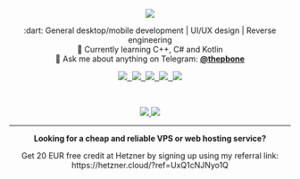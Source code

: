 <p align="center">
  <img src="https://capsule-render.vercel.app/api?type=waving&color=auto&height=250&section=header&text=Tim%20Schneeberger&fontSize=50&animation=fadeIn&fontAlignY=33&desc=@thepbone&descAlignY=45&descAlign=60"></img>
 
  <p align="center">
    :dart: General desktop/mobile development | UI/UX design | Reverse engineering<br/>
    🌱 Currently learning C++, C# and Kotlin<br/>
    💬 Ask me about anything on Telegram: <b><a href="https://t.me/ThePBone">@thepbone</a></b><br/>
  </p>


  <p align="center"><kbd>
    <a href="https://www.reddit.com/user/TheBone_">
      <img src="https://img.shields.io/reddit/user-karma/combined/TheBone_?label=Reddit%20karma" />
    </a>
    <a href="https://t.me/ThePBone">
      <img src="https://badgen.net/badge/icon/telegram?icon=telegram&label" />
    </a>
    <a href="https://gitlab.com/thepbone">
      <img src="https://img.shields.io/badge/-GitLab-FCA121?style=flat&logo=gitlab&link=https://gitlab.com/thepbone" />
    </a>
      <a href="https://play.google.com/store/apps/dev?id=6940086729655979938">
      <img src="https://img.shields.io/badge/-Google%20Play-111111?style=flat&logo=google-play&link=https://play.google.com/store/apps/dev?id=6940086729655979938" />
    </a>
    <a href="https://hits.seeyoufarm.com">
      <img src="https://hits.seeyoufarm.com/api/count/incr/badge.svg?url=https%3A%2F%2Fgithub.com%2Fthepbone&count_bg=%2379C83D&title_bg=%23555555&icon=&icon_color=%23E7E7E7&title=hits+%28since+June+2021%29&edge_flat=false" />
    </a></kbd>
  </p>

  <br/>

  <p align="center">
    <a href="https://coderstats.net/github/#thepbone">
      <img src="https://github-readme-stats.vercel.app/api?username=ThePBone&show_icons=true" />
      <img src="https://github-readme-streak-stats.herokuapp.com/?user=thepbone" />
    </a>
  </p>
  
  <hr/>
 
  <p align="center">
    <b>Looking for a cheap and reliable VPS or web hosting service?</b>
  <p/>
  <p align="center">
    Get 20 EUR free credit at Hetzner by signing up using my referral link: https://hetzner.cloud/?ref=UxQ1cNJNyo1Q
  <p/>
</p>
